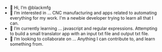 - 👋 Hi, I’m @blackmfg
- 👀 I’m interested in ... CNC manufacturing and apps related to automating everything for my work. I'm a newbie developer trying to learn all that I can.
- 🌱 I’m currently learning ... javascript and regular expressions. Attempting to build a small translator app with an input txt file and output txt file.
- 💞️ I’m looking to collaborate on ... Anything I can contribute to, and learn something from.
